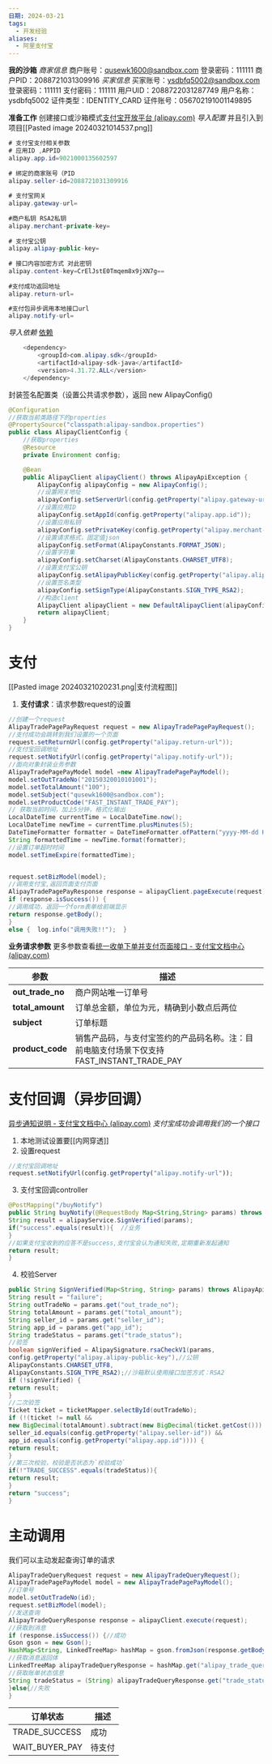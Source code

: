 ```yaml
---
日期: 2024-03-21
tags:
  - 开发经验
aliases:
  - 阿里支付宝
---
```


**我的沙箱**
	*商家信息*
		商户账号：qusewk1600@sandbox.com
		登录密码：111111
		商户PID：2088721031309916
	*买家信息*
		买家账号：ysdbfq5002@sandbox.com
		登录密码：111111
		支付密码：111111
		用户UID：2088722031287749
		用户名称：ysdbfq5002
		证件类型：IDENTITY_CARD
		证件账号：056702191001149895

**准备工作**
创建接口或沙箱模式[支付宝开放平台 (alipay.com)](https://open.alipay.com/develop/sandbox/app)
*导入配置* 
并且引入到项目[[Pasted image 20240321014537.png]]
```java fold:alipay-sandbox.properties
# 支付宝支付相关参数  
# 应用ID ,APPID  
alipay.app.id=9021000135602597
  
# 绑定的商家账号（PID  
alipay.seller-id=2088721031309916
  
# 支付宝网关  
alipay.gateway-url= 
  
#商户私钥 RSA2私钥  
alipay.merchant-private-key=  
  
# 支付宝公钥  
alipay.alipay-public-key=
  
# 接口内容加密方式 对此密钥  
alipay.content-key=CrElJstE0Tmqem8x9jXN7g==  
  
#支付成功返回地址
alipay.return-url=

#支付包异步调用本地接口url  
alipay.notify-url=
```
*导入依赖* [依赖](https://opendocs.alipay.com/common/02kkv2?pathHash=358ff034)
```java fold:Alipay SDK
    <dependency>
        <groupId>com.alipay.sdk</groupId>
        <artifactId>alipay-sdk-java</artifactId>
        <version>4.31.72.ALL</version>
    </dependency>

```
封装签名配置类（设置公共请求参数），返回 new AlipayConfig()
```java fold:PayConfig
@Configuration
//获取当前类路径下的properties
@PropertySource("classpath:alipay-sandbox.properties")
public class AlipayClientConfig {
	//获取properties
    @Resource
    private Environment config;

    @Bean
    public AlipayClient alipayClient() throws AlipayApiException {
        AlipayConfig alipayConfig = new AlipayConfig();
        //设置网关地址
        alipayConfig.setServerUrl(config.getProperty("alipay.gateway-url"));
        //设置应用ID
        alipayConfig.setAppId(config.getProperty("alipay.app.id"));
        //设置应用私钥
        alipayConfig.setPrivateKey(config.getProperty("alipay.merchant-private-key"));
        //设置请求格式，固定值json
        alipayConfig.setFormat(AlipayConstants.FORMAT_JSON);
        //设置字符集
        alipayConfig.setCharset(AlipayConstants.CHARSET_UTF8);
        //设置支付宝公钥
        alipayConfig.setAlipayPublicKey(config.getProperty("alipay.alipay-public-key"));
        //设置签名类型
        alipayConfig.setSignType(AlipayConstants.SIGN_TYPE_RSA2);
        //构造client
        AlipayClient alipayClient = new DefaultAlipayClient(alipayConfig);
        return alipayClient;
    }
}
```
# 支付
[[Pasted image 20240321020231.png|支付流程图]]
1. **支付请求**：请求参数request的设置
```java fold:请求示例
//创建一个request
AlipayTradePagePayRequest request = new AlipayTradePagePayRequest();
//支付成功会跳转到我们设置的一个页面
request.setReturnUrl(config.getProperty("alipay.return-url"));
//支付宝回调地址  
request.setNotifyUrl(config.getProperty("alipay.notify-url"));
//面向对象封装业务参数  
AlipayTradePagePayModel model =new AlipayTradePagePayModel();
model.setOutTradeNo("20150320010101001");  
model.setTotalAmount("100");  
model.setSubject("qusewk1600@sandbox.com");
model.setProductCode("FAST_INSTANT_TRADE_PAY");
// 获取当前时间，加上5分钟，格式化输出 
LocalDateTime currentTime = LocalDateTime.now();  
LocalDateTime newTime = currentTime.plusMinutes(5);   
DateTimeFormatter formatter = DateTimeFormatter.ofPattern("yyyy-MM-dd HH:mm:ss");  
String formattedTime = newTime.format(formatter);  
//设置订单超时时间 
model.setTimeExpire(formattedTime);


request.setBizModel(model);
//调用支付宝,返回页面支付页面
AlipayTradePagePayResponse response = alipayClient.pageExecute(request)
if (response.isSuccess()) {
//调用成功，返回一个form表单给前端显示
return response.getBody();  
} 
else {  log.info("调用失败!!");  }
```
**业务请求参数** 更多参数查看[统一收单下单并支付页面接口 - 支付宝文档中心 (alipay.com)](https://opendocs.alipay.com/open/59da99d0_alipay.trade.page.pay?scene=22&pathHash=e26b497f)

| 参数               | 描述                                                      |
| ---------------- | ------------------------------------------------------- |
| **out_trade_no** | 商户网站唯一订单号                                               |
| **total_amount** | 订单总金额，单位为元，精确到小数点后两位                                    |
| **subject**      | 订单标题                                                    |
| **product_code** | 销售产品码，与支付宝签约的产品码名称。注：目前电脑支付场景下仅支持FAST_INSTANT_TRADE_PAY |

# 支付回调（异步回调）
[异步通知说明 - 支付宝文档中心 (alipay.com)](https://opendocs.alipay.com/open/270/105902?pathHash=d5cd617e)
*支付宝成功会调用我们的一个接口*
1. 本地测试设置要[[内网穿透]]
2. 设置request
```js
//支付宝回调地址  
request.setNotifyUrl(config.getProperty("alipay.notify-url"));
```
3. 支付宝回调controller
```java fold:controller
@PostMapping("/buyNotify")  
public String buyNotify(@RequestBody Map<String,String> params) throws Exception {  
String result = alipayService.SignVerified(params);  
if("success".equals(result)){  //业务
}  
//如果支付宝收到的应答不是success,支付宝会认为通知失败,定期重新发起通知  
return result;  
}
```
4. 校验Server
```java fold:SignVerified
public String SignVerified(Map<String, String> params) throws AlipayApiException {  
String result = "failure";  
String outTradeNo = params.get("out_trade_no");  
String totalAmount = params.get("total_amount");  
String seller_id = params.get("seller_id");  
String app_id = params.get("app_id");  
String tradeStatus = params.get("trade_status");  
//验签  
boolean signVerified = AlipaySignature.rsaCheckV1(params,  
config.getProperty("alipay.alipay-public-key"),//公钥  
AlipayConstants.CHARSET_UTF8,  
AlipayConstants.SIGN_TYPE_RSA2);//沙箱默认使用接口加签方式：RSA2  
if (!signVerified) {  
return result;  
}  
//二次验签  
Ticket ticket = ticketMapper.selectById(outTradeNo);  
if (!(ticket != null &&  
new BigDecimal(totalAmount).subtract(new BigDecimal(ticket.getCost())).equals(new BigDecimal(0)) &&  
seller_id.equals(config.getProperty("alipay.seller-id")) &&  
app_id.equals(config.getProperty("alipay.app.id")))) {  
return result;  
}  
//第三次校验，校验是否状态为`校验成功`  
if(!"TRADE_SUCCESS".equals(tradeStatus)){  
return result;  
}  
return "success";  
}
```

# 主动调用
我们可以主动发起查询订单的请求
```java fold:示例
AlipayTradeQueryRequest request = new AlipayTradeQueryRequest();  
AlipayTradePagePayModel model = new AlipayTradePagePayModel();  
//订单号  
model.setOutTradeNo(id);  
request.setBizModel(model);  
//发送查询  
AlipayTradeQueryResponse response = alipayClient.execute(request);  
//获取到消息  
if (response.isSuccess()) {//成功
Gson gson = new Gson();  
HashMap<String, LinkedTreeMap> hashMap = gson.fromJson(response.getBody(), HashMap.class);  
//获取消息返回体  
LinkedTreeMap alipayTradeQueryResponse = hashMap.get("alipay_trade_query_response");  
//获取账单状态信息  
String tradeStatus = (String) alipayTradeQueryResponse.get("trade_status");
}else{//失败
}
```

| 订单状态           | 描述  |
| -------------- | --- |
| TRADE_SUCCESS  | 成功  |
| WAIT_BUYER_PAY | 待支付 |
